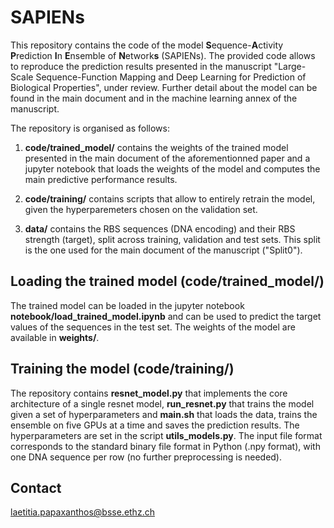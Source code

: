 # SAPIENs

This repository contains the code of the model **S**equence-**A**ctivity **P**rediction **I**n **E**nsemble of **N**etwork**s** (SAPIENs). The provided code allows to reproduce the prediction results presented in the manuscript "Large-Scale Sequence-Function Mapping and Deep Learning for Prediction of Biological Properties", under review. Further detail about the model can be found in the main document and in the machine learning annex of the manuscript. 

The repository is organised as follows:

1. **code/trained_model/** contains the weights of the trained model presented in the main document of the aforementionned paper and a jupyter notebook that loads the weights of the model and computes the main predictive performance results.

2. **code/training/** contains scripts that allow to entirely retrain the model, given the hyperparemeters chosen on the validation set.

3. **data/** contains the RBS sequences (DNA encoding) and their RBS strength (target), split across training, validation and test sets. This split is the one used for the main document of the manuscript ("Split0").

## Loading the trained model (code/trained_model/)
The trained model can be loaded in the jupyter notebook **notebook/load_trained_model.ipynb** and can be used to predict the target values of the sequences in the test set. The weights of the model are available in **weights/**.

## Training the model (code/training/)
The repository contains **resnet_model.py** that implements the core architecture of a single resnet model, **run_resnet.py** that trains the model given a set of hyperparameters and **main.sh** that loads the data, trains the ensemble on five GPUs at a time and saves the prediction results. The hyperparameters are set in the script **utils_models.py**. 
The input file format corresponds to the standard binary file format in Python (.npy format), with one DNA sequence per row  (no further preprocessing is needed). 

## Contact
laetitia.papaxanthos@bsse.ethz.ch
